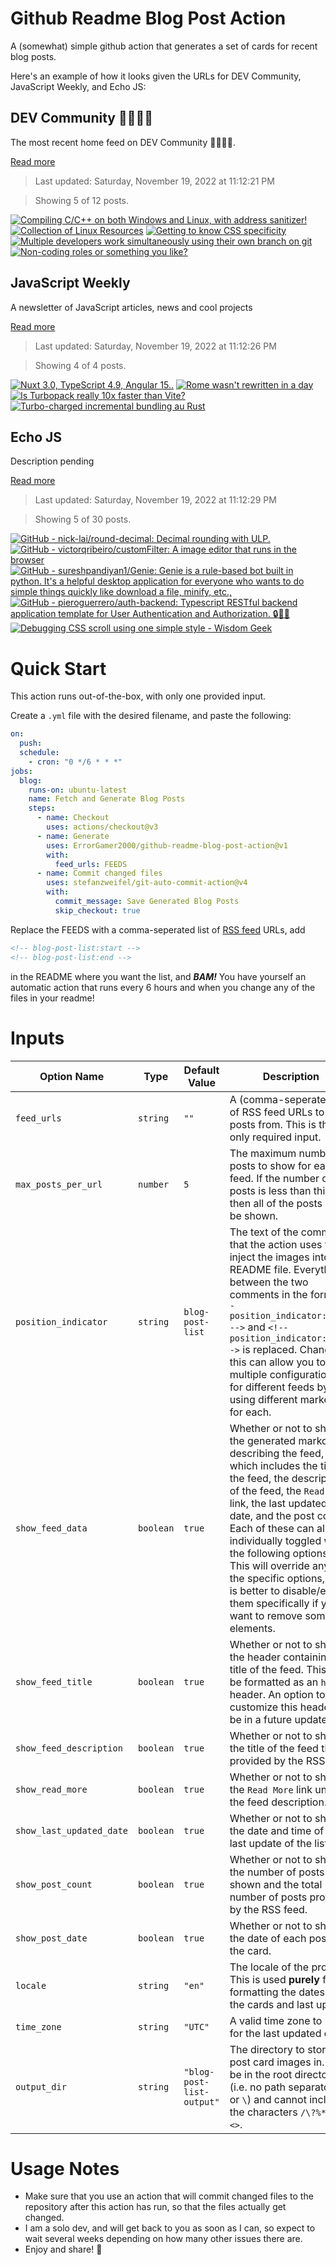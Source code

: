 # Github Readme Blog Post Action

A (somewhat) simple github action that generates a set of cards for recent blog posts.

Here's an example of how it looks given the URLs for DEV Community, JavaScript Weekly, and Echo JS:

<!-- post-list:start -->
## DEV Community 👩‍💻👨‍💻

The most recent home feed on DEV Community 👩‍💻👨‍💻.

[Read more](https://dev.to)
> Last updated: Saturday, November 19, 2022 at 11:12:21 PM

> Showing 5 of 12 posts.

[![Compiling C/C++ on both Windows and Linux, with address sanitizer!](https://raw.githubusercontent.com/ErrorGamer2000/github-readme-blog-post-action/main/generated_files/DEV_Community_👩‍💻👨‍💻/Compiling_C_C++_on_both_Windows_and_Linux__with_address_sanitizer!.svg)](https://dev.to/midnqp/compiling-cc-on-both-windows-and-linux-with-address-sanitizer-3ikn)
[![Collection of Linux Resources](https://raw.githubusercontent.com/ErrorGamer2000/github-readme-blog-post-action/main/generated_files/DEV_Community_👩‍💻👨‍💻/Collection_of_Linux_Resources.svg)](https://dev.to/caodawei3/collection-of-linux-resources-1k73)
[![Getting to know CSS specificity](https://raw.githubusercontent.com/ErrorGamer2000/github-readme-blog-post-action/main/generated_files/DEV_Community_👩‍💻👨‍💻/Getting_to_know_CSS_specificity.svg)](https://dev.to/teejay128/getting-to-know-css-specificity-4lb)
[![Multiple developers work simultaneously using their own branch on git](https://raw.githubusercontent.com/ErrorGamer2000/github-readme-blog-post-action/main/generated_files/DEV_Community_👩‍💻👨‍💻/Multiple_developers_work_simultaneously_using_their_own_branch_on_git.svg)](https://dev.to/yongchanghe/multiple-developers-work-simultaneously-using-their-own-branch-on-git-4c8c)
[![Non-coding roles or something you like?](https://raw.githubusercontent.com/ErrorGamer2000/github-readme-blog-post-action/main/generated_files/DEV_Community_👩‍💻👨‍💻/Non-coding_roles_or_something_you_like_.svg)](https://dev.to/sandordargo/non-coding-roles-or-something-you-like-pcl)


## JavaScript Weekly

A newsletter of JavaScript articles, news and cool projects

[Read more](https://javascriptweekly.com/)
> Last updated: Saturday, November 19, 2022 at 11:12:26 PM

> Showing 4 of 4 posts.

[![Nuxt 3.0, TypeScript 4.9, Angular 15..](https://raw.githubusercontent.com/ErrorGamer2000/github-readme-blog-post-action/main/generated_files/JavaScript_Weekly/Nuxt_3.0__TypeScript_4.9__Angular_15...svg)](https://javascriptweekly.com/issues/615)
[![Rome wasn't rewritten in a day](https://raw.githubusercontent.com/ErrorGamer2000/github-readme-blog-post-action/main/generated_files/JavaScript_Weekly/Rome_wasn't_rewritten_in_a_day.svg)](https://javascriptweekly.com/issues/614)
[![Is Turbopack really 10x faster than Vite?](https://raw.githubusercontent.com/ErrorGamer2000/github-readme-blog-post-action/main/generated_files/JavaScript_Weekly/Is_Turbopack_really_10x_faster_than_Vite_.svg)](https://javascriptweekly.com/issues/613)
[![Turbo-charged incremental bundling au Rust](https://raw.githubusercontent.com/ErrorGamer2000/github-readme-blog-post-action/main/generated_files/JavaScript_Weekly/Turbo-charged_incremental_bundling_au_Rust.svg)](https://javascriptweekly.com/issues/612)


## Echo JS

Description pending

[Read more](
http://www.echojs.com
)
> Last updated: Saturday, November 19, 2022 at 11:12:29 PM

> Showing 5 of 30 posts.

[![GitHub - nick-lai/round-decimal: Decimal rounding with ULP.](https://raw.githubusercontent.com/ErrorGamer2000/github-readme-blog-post-action/main/generated_files/_Echo_JS_/GitHub_-_nick-lai_round-decimal__Decimal_rounding_with_ULP..svg)](https://github.com/nick-lai/round-decimal)
[![GitHub - victorqribeiro/customFilter: A image editor that runs in the browser](https://raw.githubusercontent.com/ErrorGamer2000/github-readme-blog-post-action/main/generated_files/_Echo_JS_/GitHub_-_victorqribeiro_customFilter__A_image_editor_that_runs_in_the_browser.svg)](https://github.com/victorqribeiro/customFilter)
[![GitHub - sureshpandiyan1/Genie: Genie is a rule-based bot built in python. It's a helpful desktop application for everyone who wants to do simple things quickly like download a file, minify, etc.,](https://raw.githubusercontent.com/ErrorGamer2000/github-readme-blog-post-action/main/generated_files/_Echo_JS_/GitHub_-_sureshpandiyan1_Genie__Genie_is_a_rule-based_bot_built_in_python._It's_a_helpful_desktop_application_for_everyone_who_wants_to_do_simple_things_quickly_like_download_a_file__minify__etc._.svg)](https://github.com/sureshpandiyan1/Genie)
[![GitHub - pieroguerrero/auth-backend: Typescript RESTful backend application template for User Authentication and Authorization. 🔒🔑📨](https://raw.githubusercontent.com/ErrorGamer2000/github-readme-blog-post-action/main/generated_files/_Echo_JS_/GitHub_-_pieroguerrero_auth-backend__Typescript_RESTful_backend_application_template_for_User_Authentication_and_Authorization._🔒🔑📨.svg)](https://github.com/pieroguerrero/auth-backend)
[![Debugging CSS scroll using one simple style - Wisdom Geek](https://raw.githubusercontent.com/ErrorGamer2000/github-readme-blog-post-action/main/generated_files/_Echo_JS_/Debugging_CSS_scroll_using_one_simple_style_-_Wisdom_Geek.svg)](https://www.wisdomgeek.com/development/web-development/debugging-css-scroll-using-one-simple-style/)


<!-- post-list:end -->

# Quick Start

This action runs out-of-the-box, with only one provided input.

Create a `.yml` file with the desired filename, and paste the following:

```yml
on:
  push:
  schedule:
    - cron: "0 */6 * * *"
jobs:
  blog:
    runs-on: ubuntu-latest
    name: Fetch and Generate Blog Posts
    steps:
      - name: Checkout
        uses: actions/checkout@v3
      - name: Generate
        uses: ErrorGamer2000/github-readme-blog-post-action@v1
        with:
          feed_urls: FEEDS
      - name: Commit changed files
        uses: stefanzweifel/git-auto-commit-action@v4
        with:
          commit_message: Save Generated Blog Posts
          skip_checkout: true
```

Replace the FEEDS with a comma-seperated list of [RSS feed](https://rss.com/blog/how-do-rss-feeds-work/) URLs, add

```md
<!-- blog-post-list:start -->
<!-- blog-post-list:end -->
```

in the README where you want the list, and **_BAM!_** You have yourself an automatic action that runs every 6 hours and when you change any of the files in your readme!

# Inputs

<table>
  <thead>
    <tr>
      <th>Option Name</th>
      <th>Type</th>
      <th>Default Value</th>
      <th>Description</th>
    </tr>
  </thead>
  <tbody>
    <tr>
      <td><code>feed_urls</code></td>
      <td><code>string</code></td>
      <td><code>""</code></td>
      <td>A (comma-seperated) list of RSS feed URLs to load posts from. This is the only required input.</td>
    </tr>
    <tr>
      <td><code>max_posts_per_url</code></td>
      <td><code>number</code></td>
      <td><code>5</code></td>
      <td>The maximum number of posts to show for each feed. If the number of posts is less than this, then all of the posts will be shown.</td>
    </tr>
    <tr>
      <td><code>position_indicator</code></td>
      <td><code>string</code></td>
      <td><code>blog-post-list</code></td>
      <td>The text of the comments that the action uses to inject the images into the README file. Everything between the two comments in the form <code>&lt;!-- position_indicator:start --&gt;</code> and <code>&lt;!-- position_indicator:end --&gt;</code> is replaced. Changing this can allow you to use multiple configurations for different feeds by using different markers for each.</td>
    </tr>
    <tr>
      <td><code>show_feed_data</code></td>
      <td><code>boolean</code></td>
      <td><code>true</code></td>
      <td>Whether or not to show the generated markdown describing the feed, which includes the title of the feed, the description of the feed, the <code>Read More</code> link, the last updated date, and the post count. Each of these can also be individually toggled with the following options. This will override any of the specific options, so it is better to disable/enable them specifically if you want to remove some elements.</td>
    </tr>
    <tr>
      <td><code>show_feed_title</code></td>
      <td><code>boolean</code></td>
      <td><code>true</code></td>
      <td>Whether or not to show the header containing the title of the feed. This will be formatted as an <code>h2</code> header. An option to customize this header will be in a future update.</td>
    </tr>
    <tr>
      <td><code>show_feed_description</code></td>
      <td><code>boolean</code></td>
      <td><code>true</code></td>
      <td>Whether or not to show the title of the feed that is provided by the RSS feed.</td>
    </tr>
    <tr>
      <td><code>show_read_more</code></td>
      <td><code>boolean</code></td>
      <td><code>true</code></td>
      <td>Whether or not to show the <code>Read More</code> link under the feed description.</td>
    </tr>
    <tr>
      <td><code>show_last_updated_date</code></td>
      <td><code>boolean</code></td>
      <td><code>true</code></td>
      <td>Whether or not to show the date and time of the last update of the list.</td>
    </tr>
    <tr>
      <td><code>show_post_count</code></td>
      <td><code>boolean</code></td>
      <td><code>true</code></td>
      <td>Whether or not to show the number of posts shown and the total number of posts provided by the RSS feed.</td>
    </tr>
    <tr>
      <td><code>show_post_date</code></td>
      <td><code>boolean</code></td>
      <td><code>true</code></td>
      <td>Whether or not to show the date of each post on the card.</td>
    </tr>
    <tr>
      <td><code>locale</code></td>
      <td><code>string</code></td>
      <td><code>"en"</code></td>
      <td>The locale of the project. This is used <strong>purely</strong> for formatting the dates of the cards and last update.</td>
    </tr>
    <tr>
      <td><code>time_zone</code></td>
      <td><code>string</code></td>
      <td><code>"UTC"</code></td>
      <td>A valid time zone to use for the last updated date.</td>
    </tr>
    <tr>
      <td><code>output_dir</code></td>
      <td><code>string</code></td>
      <td><code>"blog-post-list-output"</code></td>
      <td>The directory to store the post card images in. Must be in the root directory (i.e. no path separators <code>/</code> or <code>\</code>) and cannot include the characters <code>/\?%*:|"&lt;&gt;</code>.</td>
    </tr>
<!--
    <tr>
      <td><code></code></td>
      <td><cde></cde></td>
      <td><code></code></td>
      <td></td>
    </tr>
-->
  </tbody>
</table>

# Usage Notes

- Make sure that you use an action that will commit changed files to the repository after this action has run, so that the files actually get changed.
- I am a solo dev, and will get back to you as soon as I can, so expect to wait several weeks depending on how many other issues there are.
- Enjoy and share! 🤗
